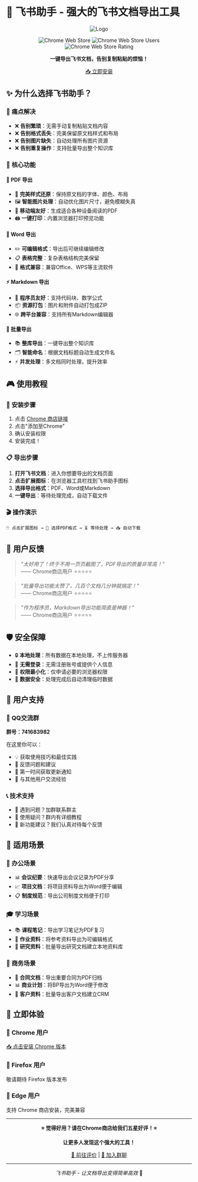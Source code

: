 # 🚀 飞书助手 - 强大的飞书文档导出工具

<div align="center">

![Logo](https://img.shields.io/badge/飞书助手-文档导出神器-blue?style=for-the-badge&logo=data:image/svg+xml;base64,PHN2ZyB3aWR0aD0iMjQiIGhlaWdodD0iMjQiIHZpZXdCb3g9IjAgMCAyNCAyNCIgZmlsbD0ibm9uZSIgeG1sbnM9Imh0dHA6Ly93d3cudzMub3JnLzIwMDAvc3ZnIj4KPHBhdGggZD0iTTggMlYyMkw2IDIwSDJWNEg2TDggMloiIGZpbGw9IiNmZmZmZmYiLz4KPHBhdGggZD0iTTE2IDJWMjJMMTggMjBIMjJWNEgxOEwxNiAyWiIgZmlsbD0iI2ZmZmZmZiIvPgo8L3N2Zz4K)

![Chrome Web Store](https://img.shields.io/chrome-web-store/v/cfenjfhlhjpkaaobmhbobajnnhifilbl?style=flat-square&label=Chrome%20商店版本)
![Chrome Web Store Users](https://img.shields.io/chrome-web-store/users/cfenjfhlhjpkaaobmhbobajnnhifilbl?style=flat-square&label=用户数量)
![Chrome Web Store Rating](https://img.shields.io/chrome-web-store/rating/cfenjfhlhjpkaaobmhbobajnnhifilbl?style=flat-square&label=用户评分)

**一键导出飞书文档，告别复制粘贴的烦恼！**

[📥 立即安装](https://chromewebstore.google.com/detail/cfenjfhlhjpkaaobmhbobajnnhifilbl) 

</div>

## ✨ 为什么选择飞书助手？

### 🎯 **痛点解决**
- ❌ **告别繁琐**：无需手动复制粘贴文档内容
- ❌ **告别格式丢失**：完美保留原文档样式和布局
- ❌ **告别图片缺失**：自动处理所有图片资源
- ❌ **告别重复操作**：支持批量导出整个知识库

### 🚀 **核心功能**

#### 📄 **PDF 导出**
- 🎨 **完美样式还原**：保持原文档的字体、颜色、布局
- 🖼️ **智能图片处理**：自动优化图片尺寸，避免模糊失真
- 📱 **移动端友好**：生成适合各种设备阅读的PDF
- 🖨️ **一键打印**：内置浏览器打印预览功能

#### 📝 **Word 导出**
- ✏️ **可编辑格式**：导出后可继续编辑修改
- 📋 **表格完整**：复杂表格结构完美保留
- 🎯 **格式兼容**：兼容Office、WPS等主流软件

#### ⚡ **Markdown 导出**
- 🔗 **程序员友好**：支持代码块、数学公式
- 📦 **资源打包**：图片和附件自动打包成ZIP
- 🌐 **跨平台兼容**：支持所有Markdown编辑器

#### 🔄 **批量导出**
- 📚 **整库导出**：一键导出整个知识库
- 🗂️ **智能命名**：根据文档标题自动生成文件名
- ⚡ **并发处理**：多文档同时处理，提升效率

## 🎮 使用教程

### 🔧 **安装步骤**
1. 点击 [Chrome 商店链接](https://chromewebstore.google.com/detail/cfenjfhlhjpkaaobmhbobajnnhifilbl)
2. 点击"添加至Chrome"
3. 确认安装权限
4. 安装完成！

### 📋 **导出步骤**
1. **打开飞书文档**：进入你想要导出的文档页面
2. **点击扩展图标**：在浏览器工具栏找到飞书助手图标
3. **选择导出格式**：PDF、Word或Markdown
4. **一键导出**：等待处理完成，自动下载文件

### 🎬 **操作演示**

```
🖱️ 点击扩展图标 → 📄 选择PDF格式 → ⏳ 等待处理 → 📥 自动下载
```

## 🌟 用户反馈

> *"太好用了！终于不用一页页截图了，PDF导出的质量非常高！"*  
> —— Chrome商店用户 ⭐⭐⭐⭐⭐

> *"批量导出功能太赞了，几百个文档几分钟就搞定！"*  
> —— Chrome商店用户 ⭐⭐⭐⭐⭐

> *"作为程序员，Markdown导出功能简直是神器！"*  
> —— Chrome商店用户 ⭐⭐⭐⭐⭐

## 🛡️ 安全保障

- 🔒 **本地处理**：所有数据在本地处理，不上传服务器
- 🚫 **无需登录**：无需注册账号或提供个人信息
- 🎯 **权限最小化**：仅申请必要的浏览器权限
- 💾 **数据安全**：处理完成后自动清理临时数据

## 💬 用户支持

### 🎪 **QQ交流群**
**群号：741683982**

在这里你可以：
- 💡 获取使用技巧和最佳实践
- 🐛 反馈问题和建议
- 🚀 第一时间获取更新通知
- 🤝 与其他用户交流经验

### 📞 **技术支持**
- 📧 遇到问题？加群联系群主
- 💬 使用疑问？群内有详细教程
- 🎁 新功能建议？我们认真对待每个反馈

## 🎯 适用场景

### 👔 **办公场景**
- 📊 **会议纪要**：快速导出会议记录为PDF分享
- 📈 **项目文档**：将项目资料导出为Word便于编辑
- 📋 **制度规范**：导出公司制度文档便于打印

### 🎓 **学习场景**
- 📚 **课程笔记**：导出学习笔记为PDF复习
- 📝 **作业资料**：将参考资料导出为可编辑格式
- 🔬 **研究资料**：批量导出研究文档建立本地资料库

### 💼 **商务场景**
- 📄 **合同文档**：导出重要合同为PDF归档
- 📊 **商业计划**：将BP导出为Word便于修改
- 🎯 **客户资料**：批量导出客户文档建立CRM

## 🎉 立即体验

### 🚀 **Chrome 用户**
[📥 点击安装 Chrome 版本](https://chromewebstore.google.com/detail/cfenjfhlhjpkaaobmhbobajnnhifilbl)

### 🦊 **Firefox 用户**
敬请期待 Firefox 版本发布

### 📱 **Edge 用户**
支持 Chrome 商店安装，完美兼容

---

<div align="center">

**⭐ 觉得好用？请在Chrome商店给我们五星好评！⭐**

**让更多人发现这个强大的工具！**

[💖 前往评价](https://chromewebstore.google.com/detail/cfenjfhlhjpkaaobmhbobajnnhifilbl) | [🎯 加入群聊](tencent://groupwpa/?subcmd=all&param=7B2267726F757055696E223A3734313638333938322C2274696D655374616D70223A313733333532363030307D0A)

---

*飞书助手 - 让文档导出变得简单高效* 🚀

</div>
